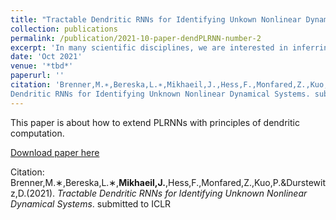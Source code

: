 ```yaml
---
title: "Tractable Dendritic RNNs for Identifying Unkown Nonlinear Dynamical Systems"
collection: publications
permalink: /publication/2021-10-paper-dendPLRNN-number-2
excerpt: 'In many scientific disciplines, we are interested in inferring the nonlinear dynamicalsystem underlying a set of observed time series, a challenging task in the face ofchaotic behavior and noise. Previous deep learning approaches toward this goaloften suffered from a lack of interpretability and tractability. In particular, the high-dimensional latent spaces often required for a faithful embedding, even when theunderlying dynamics lives on a lower-dimensional manifold, can hamper theoreticalanalysis.   Motivated by the emerging principles of dendritic computation,  weaugment a dynamically interpretable and mathematically tractable piecewise-linear(PL) recurrent neural network (RNN) by a linear spline basis expansion. We showthat this approach retains all the theoretically appealing properties of the simplePLRNN, yet boosts its capacity for approximating arbitrary nonlinear dynamicalsystems in comparatively low dimensions.   We introduce two frameworks fortraining the system, one based on fast and scalable variational inference, and anothercombining BPTT with teacher forcing. We show that the dendritically expandedPLRNN achieves better reconstructions with fewer parameters and dimensions onvarious dynamical systems benchmarks and compares favorably to other methods,while retaining a tractable and interpretable structure.'
date: 'Oct 2021'
venue: '*tbd*'
paperurl: ''
citation: 'Brenner,M.∗,Bereska,L.∗,Mikhaeil,J.,Hess,F.,Monfared,Z.,Kuo,P.&Durstewitz,D.(2021).Tractable
Dendritic RNNs for Identifying Unknown Nonlinear Dynamical Systems. submitted to ICLR'
---
```

This paper is about how to extend PLRNNs with principles of dendritic computation.

[Download paper here](http://academicpages.github.io/files/paper1.pdf)

Citation: Brenner,M.∗,Bereska,L.∗,**Mikhaeil,J.**,Hess,F.,Monfared,Z.,Kuo,P.&Durstewitz,D.(2021). *Tractable Dendritic RNNs for Identifying Unknown Nonlinear Dynamical Systems*. submitted to ICLR